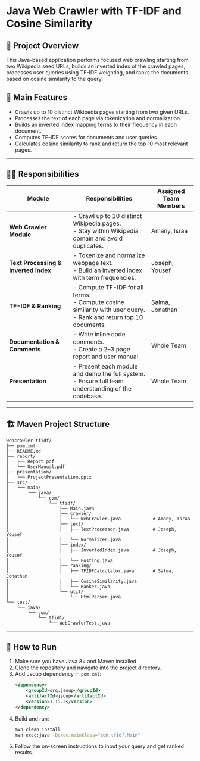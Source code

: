 # Java Web Crawler with TF-IDF and Cosine Similarity

## 🧠 Project Overview

This Java-based application performs focused web crawling starting from two Wikipedia seed URLs, builds an inverted index of the crawled pages, processes user queries using TF-IDF weighting, and ranks the documents based on cosine similarity to the query.

## 🎯 Main Features

- Crawls up to 10 distinct Wikipedia pages starting from two given URLs.
- Processes the text of each page via tokenization and normalization.
- Builds an inverted index mapping terms to their frequency in each document.
- Computes TF-IDF scores for documents and user queries.
- Calculates cosine similarity to rank and return the top 10 most relevant pages.

---

## 👨‍💻 Responsibilities

| Module | Responsibilities | Assigned Team Members |
|--------|------------------|------------------------|
| **Web Crawler Module** | - Crawl up to 10 distinct Wikipedia pages. <br> - Stay within Wikipedia domain and avoid duplicates. | Amany, Israa |
| **Text Processing & Inverted Index** | - Tokenize and normalize webpage text. <br> - Build an inverted index with term frequencies. | Joseph, Yousef |
| **TF-IDF & Ranking** | - Compute TF-IDF for all terms. <br> - Compute cosine similarity with user query. <br> - Rank and return top 10 documents. | Salma, Jonathan |
| **Documentation & Comments** | - Write inline code comments. <br> - Create a 2–3 page report and user manual. | Whole Team |
| **Presentation** | - Present each module and demo the full system. <br> - Ensure full team understanding of the codebase. | Whole Team |

---

## 🏗️ Maven Project Structure

```
webcrawler-tfidf/
├── pom.xml
├── README.md
├── report/
│   ├── Report.pdf
│   └── UserManual.pdf
├── presentation/
│   └── ProjectPresentation.pptx
├── src/
│   └── main/
│       └── java/
│           └── com/
│               └── tfidf/
│                   ├── Main.java
│                   ├── crawler/
│                   │   └── WebCrawler.java            # Amany, Israa
│                   ├── text/
│                   │   ├── TextProcessor.java         # Joseph, Yousef
│                   │   └── Normalizer.java
│                   ├── index/
│                   │   ├── InvertedIndex.java         # Joseph, Yousef
│                   │   └── Posting.java
│                   ├── ranking/
│                   │   ├── TFIDFCalculator.java       # Salma, Jonathan
│                   │   ├── CosineSimilarity.java
│                   │   └── Ranker.java
│                   └── util/
│                       └── HtmlParser.java
└── test/
    └── java/
        └── com/
            └── tfidf/
                └── WebCrawlerTest.java
```

---

## 🚀 How to Run

1. Make sure you have Java 8+ and Maven installed.
2. Clone the repository and navigate into the project directory.
3. Add Jsoup dependency in `pom.xml`:
   ```xml
   <dependency>
       <groupId>org.jsoup</groupId>
       <artifactId>jsoup</artifactId>
       <version>1.15.3</version>
   </dependency>
   ```
4. Build and run:
   ```bash
   mvn clean install
   mvn exec:java -Dexec.mainClass="com.tfidf.Main"
   ```
5. Follow the on-screen instructions to input your query and get ranked results.

